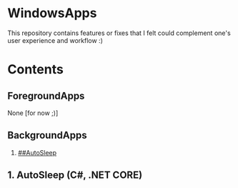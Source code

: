 # WindowsApps
This repository contains features or fixes that I felt could complement one's user experience and workflow :)

# Contents
## ForegroundApps
None [for now ;)]

## BackgroundApps
1. [##AutoSleep](AutoSleep)

## 1. AutoSleep (C#, .NET CORE)

